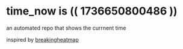 # time_now is (( 1736650800486 ))

an automated repo that shows the currnent time

inspired by [breakingheatmap](https://github.com/breakingheatmap/breakingheatmap)